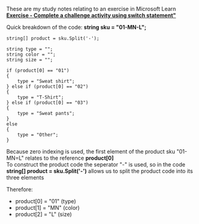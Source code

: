 These are my study notes relating to  an exercise in Microsoft Learn <b><a href="https://learn.microsoft.com/en-gb/training/modules/csharp-switch-case/3-challenge">Exercise - Complete a challenge activity using switch statement"</a></b>


Quick breakdown of the code:
    <b>string sku = "01-MN-L";</b>

    string[] product = sku.Split('-');

    string type = "";
    string color = "";
    string size = "";

    if (product[0] == "01")
    {
        type = "Sweat shirt";
    } else if (product[0] == "02")
    {
        type = "T-Shirt";
    } else if (product[0] == "03")
    {
        type = "Sweat pants";
    }
    else
    {
        type = "Other";
    }
Because zero indexing is used, the first element of the product sku "01-MN=L" relates to the reference <b>product[0]</b><br> To construct the product code the seperator "-" is used, so in the code <b> string[] product = sku.Split('-')</b> allows us to split the product code into its three elements 

Therefore:
* product[0] = "01" (type)
* product[1] = "MN" (color)
* product[2] = "L"  (size)
